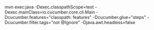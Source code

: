 mvn exec:java -Dexec.classpathScope=test -Dexec.mainClass=io.cucumber.core.cli.Main -Dcucumber.features="classpath:
features" -Dcucumber.glue="steps" -Dcucumber.filter.tags="not @Ignore" -Djava.awt.headless=false